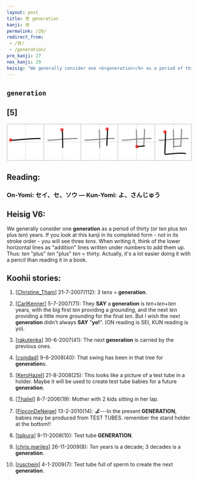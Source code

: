 ```yaml
---
layout: post
title: 世 generation
kanji: 世
permalink: /28/
redirect_from:
 - /世/
 - /generation/
pre_kanji: 27
nex_kanji: 29
heisig: "We generally consider one <b>generation</b> as a period of thirty (or <i>ten</i> plus <i>ten</i> plus <i>ten</i>) years. If you look at this kanji in its completed form - not in its stroke order - you will see three <i>tens</i>. When writing it, think of the lower horizontal lines as &quot;addition&quot; lines written under numbers to add them up. Thus: <i>ten</i> &quot;plus&quot; <i>ten</i> &quot;plus&quot; <i>ten</i> = thirty. Actually, it's a lot easier doing it with a pencil than reading it in a book."
---
```


## `generation`

## [5]

<div class="stroke"><img src="../images/E4B896.png" /></div>

## Reading:

### On-Yomi: セイ、セ、ソウ &mdash; Kun-Yomi: よ、さんじゅう

## Heisig V6:

We generally consider one <b>generation</b> as a period of thirty (or <i>ten</i> plus <i>ten</i> plus <i>ten</i>) years. If you look at this kanji in its completed form - not in its stroke order - you will see three <i>tens</i>. When writing it, think of the lower horizontal lines as &quot;addition&quot; lines written under numbers to add them up. Thus: <i>ten</i> &quot;plus&quot; <i>ten</i> &quot;plus&quot; <i>ten</i> = thirty. Actually, it's a lot easier doing it with a pencil than reading it in a book.

## Koohii stories:

1) [<a href="http://kanji.koohii.com/profile/Christine_Tham">Christine_Tham</a>] 21-7-2007(112): 3 tens =<strong> generation</strong>.

2) [<a href="http://kanji.koohii.com/profile/CarlKenner">CarlKenner</a>] 5-7-2007(71): They <strong>SAY</strong> a<strong> generation</strong> is <em>ten</em>+<em>ten</em>+<em>ten</em> years, with the big first <em>ten</em> providing a <em>grounding</em>, and the next <em>ten</em> providing a little more <em>grounding</em> for the final <em>ten</em>. But I wish the next<strong> generation</strong> didn&#039;t always <strong>SAY</strong> &quot;<strong>yo!</strong>&quot;. (ON reading is SEI, KUN reading is yo).

3) [<a href="http://kanji.koohii.com/profile/rakutenka">rakutenka</a>] 30-6-2007(41): The next<strong> generation</strong> is carried by the previous ones.

4) [<a href="http://kanji.koohii.com/profile/csmdad">csmdad</a>] 9-6-2008(40): That swing has been in that tree for<strong> generation</strong>s.

5) [<a href="http://kanji.koohii.com/profile/KeroHazel">KeroHazel</a>] 21-8-2008(25): This looks like a picture of a test tube in a holder. Maybe it will be used to create test tube babies for a future<strong> generation</strong>.

6) [<a href="http://kanji.koohii.com/profile/Thaliel">Thaliel</a>] 8-7-2006(19): Mother with 2 kids sitting in her lap.

7) [<a href="http://kanji.koohii.com/profile/FloconDeNeige">FloconDeNeige</a>] 13-2-2010(14): <em><strong>よ</strong></em>---In the present<strong> GENERATION</strong>, babies may be produced from TEST TUBES. remember the stand holder at the bottom!!

8) [<a href="http://kanji.koohii.com/profile/taikura">taikura</a>] 9-11-2008(10): Test tube<strong> GENERATION</strong>.

9) [<a href="http://kanji.koohii.com/profile/chris.mariles">chris.mariles</a>] 26-11-2009(8): <em>Ten</em> years is a decade; 3 decades is a<strong> generation</strong>.

10) [<a href="http://kanji.koohii.com/profile/ruschein">ruschein</a>] 4-1-2009(7): Test tube full of sperm to create the next<strong> generation</strong>.

